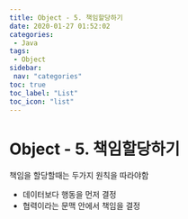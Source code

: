 ```yaml
---
title: Object - 5. 책임할당하기
date: 2020-01-27 01:52:02
categories: 
 - Java
tags: 
 - Object
sidebar:
 nav: "categories"
toc: true
toc_label: "List"
toc_icon: "list"
---
```


# Object - 5. 책임할당하기

책임을 할당할때는 두가지 원칙을 따라야함
- 데이터보다 행동을 먼저 결정
- 협력이라는 문맥 안에서 책임을 결정

